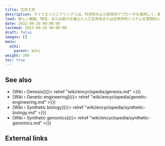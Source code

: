 ```yaml
---
title: 生命工学
description: ライフエンジニアリングとは、科学的および技術的アプローチを適用して、新しい機能、特性、または能力を備えた人工生命体または生物学的システムを意図的に設計および構築することを指します。これには、自然界に存在しないまったく新しい生命体の出現をもたらす、遺伝物質の意図的な操作と生物学的構成要素の集合が含まれます。
lead: 新しい機能、特性、または能力を備えた人工生命体または生物学的システムを意図的に設計および構築するための科学技術的アプローチの適用を指します。これには、自然界に存在しないまったく新しい生命体の出現をもたらす、遺伝物質の意図的な操作と生物学的構成要素の集合が含まれます。
date: 2022-09-20 00:00:00
lastmod: 2022-09-20 00:00:00
draft: false
images: []
menu:
  wiki:
    parent: Wiki
weight: 200
toc: true
---
```


## See also

- [Wiki › Genesis]({{< relref "wiki/encyclopedia/genesis.md" >}})
- [Wiki › Genetic engineering]({{< relref "wiki/encyclopedia/genetic-engineering.md" >}})
- [Wiki › Synthetic biology]({{< relref "wiki/encyclopedia/synthetic-biology.md" >}})
- [Wiki › Synthetic genomics]({{< relref "wiki/encyclopedia/synthetic-genomics.md" >}})

## External links
